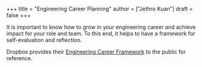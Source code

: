 +++
title = "Engineering Career Planning"
author = ["Jethro Kuan"]
draft = false
+++

It is important to know how to grow in your engineering career and achieve
impact for your role and team. To this end, it helps to have a framework for
self-evaluation and reflection.

Dropbox provides their [Engineering Career Framework](https://dropbox.github.io/dbx-career-framework/overview.html) to the public for reference.